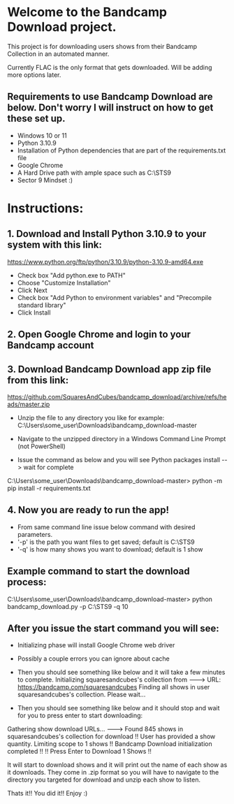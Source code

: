 # Welcome to the Bandcamp Download project.

This project is for downloading users shows from their Bandcamp Collection in an automated manner.

Currently FLAC is the only format that gets downloaded. Will be adding more options later.

## Requirements to use Bandcamp Download are below. Don't worry I will instruct on how to get these set up.

- Windows 10 or 11
- Python 3.10.9
- Installation of Python dependencies that are part of the requirements.txt file
- Google Chrome
- A Hard Drive path with ample space such as C:\STS9
- Sector 9 Mindset :)

# Instructions:

## 1. Download and Install Python 3.10.9 to your system with this link: 
https://www.python.org/ftp/python/3.10.9/python-3.10.9-amd64.exe

- Check box "Add python.exe to PATH"
- Choose "Customize Installation"
- Click Next
- Check box "Add Python to environment variables" and "Precompile standard library"
- Click Install

## 2. Open Google Chrome and login to your Bandcamp account

## 3. Download Bandcamp Download app zip file from this link:
https://github.com/SquaresAndCubes/bandcamp_download/archive/refs/heads/master.zip

- Unzip the file to any directory you like for example: C:\Users\some_user\Downloads\bandcamp_download-master

- Navigate to the unzipped directory in a Windows Command Line Prompt (not PowerShell)

- Issue the command as below and you will see Python packages install --> wait for complete

C:\Users\some_user\Downloads\bandcamp_download-master> python -m pip install -r requirements.txt

## 4. Now you are ready to run the app!

- From same command line issue below command with desired parameters. 
- '-p' is the path you want files to get saved; default is C:\STS9
- '-q' is how many shows you want to download; default is 1 show

## Example command to start the download process:
C:\Users\some_user\Downloads\bandcamp_download-master> python bandcamp_download.py -p C:\STS9 -q 10

## After you issue the start command you will see:
- Initializing phase will install Google Chrome web driver

- Possibly a couple errors you can ignore about cache

- Then you should see something like below and it will take a few minutes to complete.
Initializing squaresandcubes's collection from ---> URL: https://bandcamp.com/squaresandcubes
Finding all shows in user squaresandcubes's collection. Please wait...

- Then you should see something like below and it should stop and wait for you to press enter to start downloading:

Gathering show download URLs...
---> Found 845 shows in squaresandcubes's collection for download
!! User has provided a show quantity. Limiting scope to 1 shows !!
Bandcamp Download initialization completed !!
!! Press Enter to Download 1 Shows !!

It will start to download shows and it will print out the name of each show as it downloads.
They come in .zip format so you will have to navigate to the directory you targeted for download and unzip each show to listen.

Thats it!! You did it!! Enjoy :)

